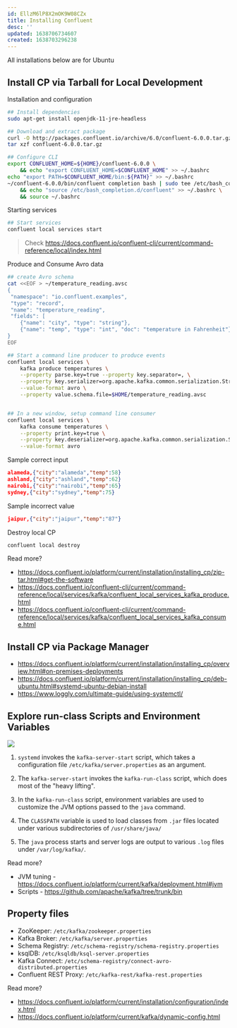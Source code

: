 ```yaml
---
id: EllzM6lP8X2mOK9W08CZx
title: Installing Confluent
desc: ''
updated: 1638706734607
created: 1638703296238
---
```


All installations below are for Ubuntu

## Install CP via Tarball for Local Development

Installation and configuration
```bash
## Install dependencies
sudo apt-get install openjdk-11-jre-headless

## Download and extract package
curl -O http://packages.confluent.io/archive/6.0/confluent-6.0.0.tar.gz
tar xzf confluent-6.0.0.tar.gz

## Configure CLI
export CONFLUENT_HOME=${HOME}/confluent-6.0.0 \
    && echo "export CONFLUENT_HOME=$CONFLUENT_HOME" >> ~/.bashrc
echo "export PATH=$CONFLUENT_HOME/bin:${PATH}" >> ~/.bashrc
~/confluent-6.0.0/bin/confluent completion bash | sudo tee /etc/bash_completion.d/confluent \
    && echo "source /etc/bash_completion.d/confluent" >> ~/.bashrc \
    && source ~/.bashrc
```

Starting services
```bash
## Start services
confluent local services start
```
> Check https://docs.confluent.io/confluent-cli/current/command-reference/local/index.html

Produce and Consume Avro data
```bash
## create Avro schema
cat <<EOF > ~/temperature_reading.avsc
{
 "namespace": "io.confluent.examples",
 "type": "record",
 "name": "temperature_reading",
 "fields": [
    {"name": "city", "type": "string"},
    {"name": "temp", "type": "int", "doc": "temperature in Fahrenheit"} ]
}
EOF

## Start a command line producer to produce events
confluent local services \
    kafka produce temperatures \
    --property parse.key=true --property key.separator=, \
    --property key.serializer=org.apache.kafka.common.serialization.StringSerializer \
    --value-format avro \
    --property value.schema.file=$HOME/temperature_reading.avsc


## In a new window, setup command line consumer
confluent local services \
    kafka consume temperatures \
    --property print.key=true \
    --property key.deserializer=org.apache.kafka.common.serialization.StringDeserializer \
    --value-format avro
```

Sample correct input
```json
alameda,{"city":"alameda","temp":58}
ashland,{"city":"ashland","temp":62}
nairobi,{"city":"nairobi","temp":65}
sydney,{"city":"sydney","temp":75}
```

Sample incorrect value
```json
jaipur,{"city":"jaipur","temp":"87"}
```

Destroy local CP
```bash
confluent local destroy
```

Read more?

- https://docs.confluent.io/platform/current/installation/installing_cp/zip-tar.html#get-the-software
- https://docs.confluent.io/confluent-cli/current/command-reference/local/services/kafka/confluent_local_services_kafka_produce.html
- https://docs.confluent.io/confluent-cli/current/command-reference/local/services/kafka/confluent_local_services_kafka_consume.html


## Install CP via Package Manager

- https://docs.confluent.io/platform/current/installation/installing_cp/overview.html#on-premises-deployments
- https://docs.confluent.io/platform/current/installation/installing_cp/deb-ubuntu.html#systemd-ubuntu-debian-install
- https://www.loggly.com/ultimate-guide/using-systemctl/

## Explore run-class Scripts and Environment Variables

![](/assets/images/2021-12-05-16-08-51.png)

1. `systemd` invokes the `kafka-server-start` script, which takes a configuration file `/etc/kafka/server.properties` as an argument.

1. The `kafka-server-start` invokes the `kafka-run-class` script, which does most of the "heavy lifting".

1. In the `kafka-run-class` script, environment variables are used to customize the JVM options passed to the `java` command.

1. The `CLASSPATH` variable is used to load classes from `.jar` files located under various subdirectories of `/usr/share/java/`

1. The `java` process starts and server logs are output to various `.log` files under `/var/log/kafka/`.

Read more?
- JVM tuning - https://docs.confluent.io/platform/current/kafka/deployment.html#jvm
- Scripts - https://github.com/apache/kafka/tree/trunk/bin

## Property files

- ZooKeeper: `/etc/kafka/zookeeper.properties`
- Kafka Broker: `/etc/kafka/server.properties`
- Schema Registry: `/etc/schema-registry/schema-registry.properties`
- ksqlDB: `/etc/ksqldb/ksql-server.properties`
- Kafka Connect: `/etc/schema-registry/connect-avro-distributed.properties`
- Confluent REST Proxy: `/etc/kafka-rest/kafka-rest.properties`

Read more?
- https://docs.confluent.io/platform/current/installation/configuration/index.html
- https://docs.confluent.io/platform/current/kafka/dynamic-config.html
